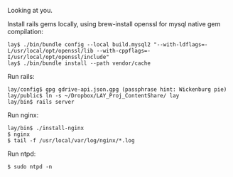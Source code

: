 Looking at you.

Install rails gems locally, using brew-install openssl for mysql native gem compilation:
```
lay$ ./bin/bundle config --local build.mysql2 "--with-ldflags=-L/usr/local/opt/openssl/lib --with-cppflags=-I/usr/local/opt/openssl/include"
lay$ ./bin/bundle install --path vendor/cache
```

Run rails:
```
lay/config$ gpg gdrive-api.json.gpg (passphrase hint: Wickenburg pie)
lay/public$ ln -s ~/Dropbox/LAY_Proj_ContentShare/ lay
lay/bin$ rails server
```

Run nginx:
```
lay/bin$ ./install-nginx
$ nginx
$ tail -f /usr/local/var/log/nginx/*.log
```

Run ntpd:
```
$ sudo ntpd -n
```
